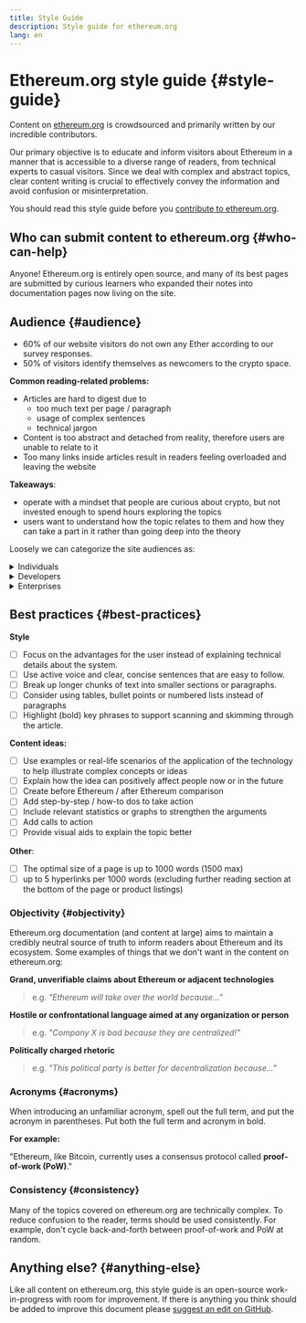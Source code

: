```yaml
---
title: Style Guide
description: Style guide for ethereum.org
lang: en
---
```


# Ethereum.org style guide {#style-guide}

Content on [ethereum.org](/) is crowdsourced and primarily written by our incredible contributors. 

Our primary objective is to educate and inform visitors about Ethereum in a manner that is accessible to a diverse range of readers, from technical experts to casual visitors. Since we deal with complex and abstract topics, clear content writing is crucial to effectively convey the information and avoid confusion or misinterpretation. 

You should read this style guide before you [contribute to ethereum.org](/contributing/).

## Who can submit content to ethereum.org {#who-can-help}

Anyone! Ethereum.org is entirely open source, and many of its best pages are submitted by curious learners who expanded their notes into documentation pages now living on the site.

## Audience {#audience}

- 60% of our website visitors do not own any Ether according to our survey responses.
- 50% of visitors identify themselves as newcomers to the crypto space.

**Common reading-related problems:**

- Articles are hard to digest due to
    - too much text per page / paragraph
    - usage of complex sentences
    - technical jargon
- Content is too abstract and detached from reality, therefore users are unable to relate to it
- Too many links inside articles result in readers feeling overloaded and leaving the website

**Takeaways**:

- operate with a mindset that people are curious about crypto, but not invested enough to spend hours exploring the topics
- users want to understand how the topic relates to them and how they can take a part in it rather than going deep into the theory

Loosely we can categorize the site audiences as:

<details><summary>Individuals</summary>
<p>

App users, investors, enthusiasts, or anyone who is "new to Ethereum".

**Example user journeys:**

- "I want to learn more about Ethereum, to know if I think it’s credible or not. Once I’ve answered a few basic questions, I want to try using Ethereum"
- "I know I need an Ethereum wallet, and want a good recommendation"
- "I want to learn how to run an Ethereum node"
- "I want to get a sense of the size and activity of the Ethereum community, to decide if it's active enough, so I can get help if needed"
- "I’m excited about Ethereum and want to get involved, but I don’t know what to do next"

</p>
</details>

<details><summary>Developers</summary>
<p>

App users, investors, enthusiasts, or anyone who is "new to Ethereum".

**Example user journeys:**

Developers or others who want technical information about Ethereum.

**Example user journeys**:

- "I'm a developer but I have no background in crypto and want to understand the Ethereum tech stack at a high level"
- "I want to get a sample Ethereum project up and running fast, to get a sense of how difficult or easy it is to build a real project on Ethereum"
- "I want to learn about Ethereum's technical roadmap"
- "I’ve started work on an Ethereum project, and want to try out a few smart contract testing libraries"
</p>
</details>

<details><summary>Enterprises</summary>
<p>

People, businesses, and other organizations who want to understand Ethereum's value in an enterprise setting.

**Example user journeys**:

- "I want to understand what use cases Ethereum can help with, and how it compares to other chains or other technologies"
- "I work at a business that is beginning an Ethereum related project, and want to learn more"
- "I want to understand the differences between private Ethereum chains, consortium chains, and the public Ethereum Mainnet"
- "I want to know the current status of Ethereum - how long has it been in production, how much usage it has, what's the direction of new development - to decide if I am confident to build my project on top of it"
</p>
</details>

## Best practices {#best-practices}

**Style**

- [ ]  Focus on the advantages for the user instead of explaining technical details about the system.
- [ ]  Use active voice and clear, concise sentences that are easy to follow.
- [ ]  Break up longer chunks of text into smaller sections or paragraphs.
- [ ]  Consider using tables, bullet points or numbered lists instead of paragraphs
- [ ]  Highlight (bold) key phrases to support scanning and skimming through the article.

**Content ideas:**

- [ ]  Use examples or real-life scenarios of the application of the technology to help illustrate complex concepts or ideas
- [ ]  Explain how the idea can positively affect people now or in the future
- [ ]  Create before Ethereum / after Ethereum comparison
- [ ]  Add step-by-step / how-to dos to take action
- [ ]  Include relevant statistics or graphs to strengthen the arguments
- [ ]  Add calls to action
- [ ]  Provide visual aids to explain the topic better

**Other**:

- [ ]  The optimal size of a page is up to 1000 words (1500 max)
- [ ]  up to 5 hyperlinks per 1000 words (excluding further reading section at the bottom of the page or product listings)

### Objectivity {#objectivity}

Ethereum.org documentation (and content at large) aims to maintain a credibly neutral source of truth to inform readers about Ethereum and its ecosystem. Some examples of things that we don't want in the content on ethereum.org:

**Grand, unverifiable claims about Ethereum or adjacent technologies**

> e.g. _"Ethereum will take over the world because..."_

**Hostile or confrontational language aimed at any organization or person**

> e.g. _"Company X is bad because they are centralized!"_

**Politically charged rhetoric**

> e.g. _"This political party is better for decentralization because..."_

### Acronyms {#acronyms}

When introducing an unfamiliar acronym, spell out the full term, and put the acronym in parentheses. Put both the full term and acronym in bold.

**For example:**

"Ethereum, like Bitcoin, currently uses a consensus protocol called **proof-of-work (PoW)**."

### Consistency {#consistency}

Many of the topics covered on ethereum.org are technically complex. To reduce confusion to the reader, terms should be used consistently. For example, don't cycle back-and-forth between proof-of-work and PoW at random.


## Anything else? {#anything-else}

Like all content on ethereum.org, this style guide is an open-source work-in-progress with room for improvement. If there is anything you think should be added to improve this document please [suggest an edit on GitHub](https://github.com/ethereum/ethereum-org-website/blob/dev/src/content/contributing/style-guide/index.md).
